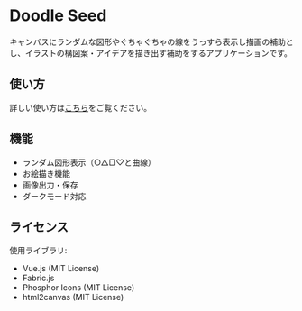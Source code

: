 # Doodle Seed

キャンバスにランダムな図形やぐちゃぐちゃの線をうっすら表示し描画の補助とし、イラストの構図案・アイデアを描き出す補助をするアプリケーションです。

## 使い方

詳しい使い方は[こちら](https://ametama69.github.io/oekaki/manual.html)をご覧ください。

## 機能
- ランダム図形表示（○△□♡と曲線）
- お絵描き機能
- 画像出力・保存
- ダークモード対応

## ライセンス
使用ライブラリ:
- Vue.js (MIT License)
- Fabric.js
- Phosphor Icons (MIT License)
- html2canvas (MIT License)

